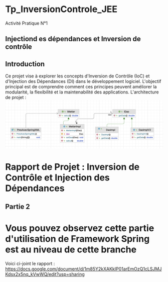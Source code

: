 # Tp_InversionControle_JEE
Activité Pratique N°1 
<h2>Injectiond es dépendances et Inversion de contrôle</h2>

## Introduction

Ce projet vise à explorer les concepts d'Inversion de Contrôle (IoC) et d'Injection des Dépendances (DI) dans le développement logiciel. L'objectif principal est de comprendre comment ces principes peuvent améliorer la modularité, la flexibilité et la maintenabilité des applications.
L'architecture de projet :
<img src="captures/image1.png">

# Rapport de Projet : Inversion de Contrôle et Injection des Dépendances

## Partie 2

# Vous pouvez observez cette partie d'utilisation de Framework Spring est au niveau de cette branche 

Voici ci-joint le rapport :
https://docs.google.com/document/d/1m85Y2kXAKkIP01arEmOzQ1cLSJMJKdsx2x5nq_kVwWQ/edit?usp=sharing

